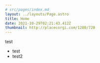 ```yaml
---
# src/pages/index.md
layout: ../layouts/Page.astro
title: Home
date: 2021-10-29T02:21:43.412Z
thumbnail: http://placecorgi.com/1280/720
---
```

test
- test
- test2
